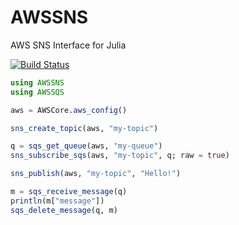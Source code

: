 # AWSSNS

AWS SNS Interface for Julia

[![Build Status](https://travis-ci.org/samoconnor/AWSSNS.jl.svg)](https://travis-ci.org/samoconnor/AWSSNS.jl)

```julia
using AWSSNS
using AWSSQS

aws = AWSCore.aws_config()

sns_create_topic(aws, "my-topic")

q = sqs_get_queue(aws, "my-queue")
sns_subscribe_sqs(aws, "my-topic", q; raw = true)

sns_publish(aws, "my-topic", "Hello!")

m = sqs_receive_message(q)
println(m["message"])
sqs_delete_message(q, m)
```

